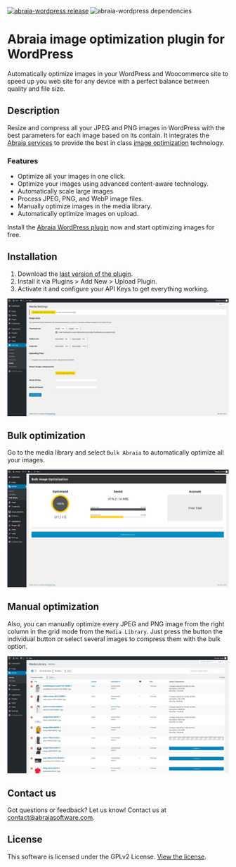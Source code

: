 [![abraia-wordpress release](https://img.shields.io/github/release/abraia/abraia-wordpress.svg)](https://github.com/abraia/abraia-wordpress/releases)
![abraia-wordpress dependencies](https://img.shields.io/librariesio/github/abraia/abraia-wordpress.svg)

# Abraia image optimization plugin for WordPress

Automatically optimize images in your WordPress and Woocommerce site to speed
up you web site for any device with a perfect balance between quality and file
size.

## Description

Resize and compress all your JPEG and PNG images in WordPress with the best
parameters for each image based on its contain. It integrates the [Abraia
services](https://abraia.me) to provide the best in class [image optimization](
https://abraia.me/docs/image-optimization) technology.

### Features

- Optimize all your images in one click.
- Optimize your images using advanced content-aware technology.
- Automatically scale large images
- Process JPEG, PNG, and WebP image files.
- Manually optimize images in the media library.
- Automatically optimize images on upload.

<!-- - Set maximum width and height and large images will automatically scale before being added to your media library.
- Optimize any image in any directory.
- Asynchronously auto-smush your attachments for super fast compression on upload.
- View advanced compression stats per-attachment and library totals. -->

Install the [Abraia WordPress plugin](
https://github.com/abraia/abraia-wordpress/archive/v0.4.3.zip) now and start
optimizing images for free.

## Installation

1. Download the [last version of the plugin](
https://github.com/abraia/abraia-wordpress/archive/v0.4.3.zip).
2. Install it via Plugins > Add New > Upload Plugin.
3. Activate it and configure your API Keys to get everything
working.

![Abraia for wordpress plugin API Keys configuration](images/wordpress_settings.png)

## Bulk optimization

Go to the media library and select `Bulk Abraia` to automatically optimize all
your images.

![Abraia for wordpress plugin working on bulk mode](images/wordpress_bulk.png)

## Manual optimization

Also, you can manually optimize every JPEG and PNG image from the right column
in the grid mode from the `Media Library`. Just press the button the individual
button or select several images to compress them with the bulk option.

![Abraia for wordpress plugin working on media library](images/wordpress_working.png)

## Contact us

Got questions or feedback? Let us know! Contact us at
[contact@abraiasoftware.com](mailto:contact@abraiasoftware.com).

## License

This software is licensed under the GPLv2 License. [View the license](LICENSE).
